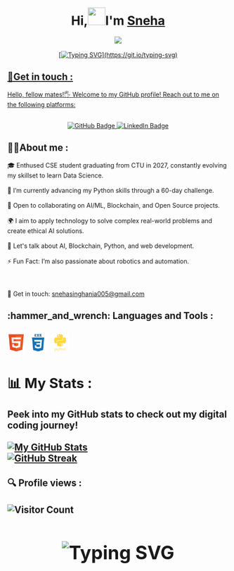 <h1 align="center"> Hi,<img src="https://raw.githubusercontent.com/nixin72/nixin72/master/wave.gif" height="40"width="40" />I'm <a href="https://www.linkedin.com/in/anuradha-adhikari/" target="_blank">Sneha</h1>

    
<div id="header" align="center">
<img src="https://i.giphy.com/media/v1.Y2lkPTc5MGI3NjExa3Nyc25ycG12cGJzb3BrcjFseTQyanNzbW1mdnJhZzJmNGpvaGs3dCZlcD12MV9pbnRlcm5hbF9naWZfYnlfaWQmY3Q9Zw/L1R1tvI9svkIWwpVYr/giphy.gif"  width="400"/> 
</div>


<div align="center">

[![Typing SVG](https://readme-typing-svg.demolab.com?font=Fira+Code&weight=900&size=23&duration=3000&pause=500&color=FDFEFE&background=2A2E3425&center=true&vCenter=true&&lines=Welcome+to+my+Github+profile!;CSE'27+Undergrad;Passionate+about+Coding!)](https://git.io/typing-svg)

</div>

<h2 >🔗Get in touch :</h2>         

Hello, fellow mates!🖐️ Welcome to my GitHub profile! Reach out to me on the following platforms: <br> <br>
<div id="badges" align = "center">
   <a href="https://github.com/snehas-05">
    <img src="https://img.shields.io/badge/Github-black?style=for-the-badge&logo=github&logoColor=white" alt="GitHub Badge"/>
  </a>
 <a href="https://www.linkedin.com/in/sneha-singhania/">
    <img src="https://img.shields.io/badge/LinkedIn-blue?style=for-the-badge&logo=linkedin&logoColor=white" alt="LinkedIn Badge"/>
  </a>
 </div>  
<h2 >👩‍💻About me : </h2>
    🎓 Enthused CSE student graduating from CTU in 2027, constantly evolving my skillset to learn Data Science. <br><br>
    🌱 I’m currently advancing my Python skills through a 60-day challenge.  <br><br>
    🤝 Open to collaborating on AI/ML, Blockchain, and Open Source projects.  <br><br>
    🌍 I aim to apply technology to solve complex real-world problems and create ethical AI solutions.   <br><br>
    💬 Let's talk about AI, Blockchain, Python, and web development.   <br><br>
    ⚡ Fun Fact: I’m also passionate about robotics and automation.  <br><br>
     <br><br>
    📩 Get in touch: 
    <a href="mailto:snehasinghania005@gmail.com">snehasinghania005@gmail.com</a>

<h2>:hammer_and_wrench: Languages and Tools : <h2>
<div>
    <img src="https://github.com/devicons/devicon/blob/master/icons/html5/html5-original.svg" title="HTML5" alt="HTML" width="40" height="40"/>&nbsp;
    <img src="https://github.com/devicons/devicon/blob/master/icons/css3/css3-plain-wordmark.svg"  title="CSS3" alt="CSS" width="40" height="40"/>&nbsp;
    <img src="https://github.com/devicons/devicon/blob/master/icons/python/python-plain-wordmark.svg"  title="PYTHON" alt="PYTHON" width="40" height="40"/>&nbsp;
  

## 📊 My Stats :
Peek into my GitHub stats to check out my digital coding journey! <br> <br>
[![My GitHub Stats](https://github-readme-stats.vercel.app/api/?username=snehas-05&count_private=true&theme=tokyonight&show_icons=true)](https://github.com/snehas-05) <br>
[![GitHub Streak](https://github-readme-streak-stats.herokuapp.com?user=snehas-05&theme=dark)](https://git.io/streak-stats)

#### 🔍 Profile views :
![Visitor Count](https://profile-counter.glitch.me/{snehas-05}/count.svg)

<div align="center">
    <h1>
        <img src="https://readme-typing-svg.herokuapp.com?font=Jetbrains+mono&size=27&duration=3200&color=3E92CC&center=true&vCenter=true&width=650&lines=Data+is+everything..;Code+with+passion+,+create+with+purpose.;Commit+to+your+dreams+,+push+to+GitHub.;Craft+your+dreams+with+code.;Dream+big+,+code+effeciently..." alt="Typing SVG"/>
    </h1>
</div>
